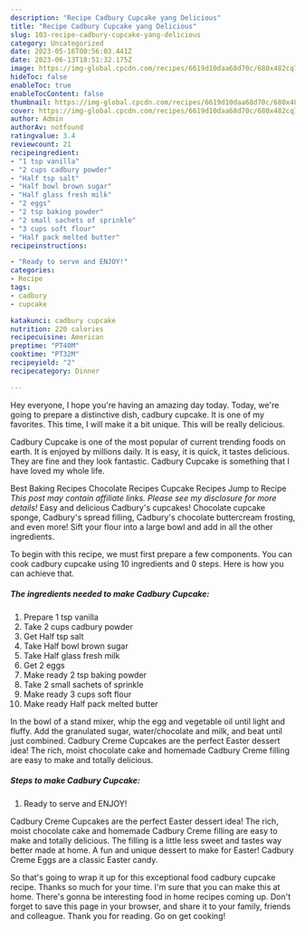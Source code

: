 ```yaml
---
description: "Recipe Cadbury Cupcake yang Delicious"
title: "Recipe Cadbury Cupcake yang Delicious"
slug: 103-recipe-cadbury-cupcake-yang-delicious
category: Uncategorized
date: 2023-05-16T00:56:03.441Z
date: 2023-06-13T18:51:32.175Z
image: https://img-global.cpcdn.com/recipes/6619d10daa68d70c/680x482cq70/cadbury-cupcake-recipe-main-photo.jpg
hideToc: false
enableToc: true
enableTocContent: false
thumbnail: https://img-global.cpcdn.com/recipes/6619d10daa68d70c/680x482cq70/cadbury-cupcake-recipe-main-photo.jpg
cover: https://img-global.cpcdn.com/recipes/6619d10daa68d70c/680x482cq70/cadbury-cupcake-recipe-main-photo.jpg
author: Admin
authorAv: notfound
ratingvalue: 3.4
reviewcount: 21
recipeingredient:
- "1 tsp vanilla"
- "2 cups cadbury powder"
- "Half tsp salt"
- "Half bowl brown sugar"
- "Half glass fresh milk"
- "2 eggs"
- "2 tsp baking powder"
- "2 small sachets of sprinkle"
- "3 cups soft flour"
- "Half pack melted butter"
recipeinstructions:

- "Ready to serve and ENJOY!"
categories:
- Recipe
tags:
- cadbury
- cupcake

katakunci: cadbury cupcake 
nutrition: 220 calories
recipecuisine: American
preptime: "PT40M"
cooktime: "PT32M"
recipeyield: "2"
recipecategory: Dinner

---
```



Hey everyone, I hope you're having an amazing day today. Today, we're going to prepare a distinctive dish, cadbury cupcake. It is one of my favorites. This time, I will make it a bit unique. This will be really delicious.

Cadbury Cupcake is one of the most popular of current trending foods on earth. It is enjoyed by millions daily. It is easy, it is quick, it tastes delicious. They are fine and they look fantastic. Cadbury Cupcake is something that I have loved my whole life.

Best Baking Recipes Chocolate Recipes Cupcake Recipes Jump to Recipe *This post may contain affiliate links. Please see my disclosure for more details!* Easy and delicious Cadbury&#39;s cupcakes! Chocolate cupcake sponge, Cadbury&#39;s spread filling, Cadbury&#39;s chocolate buttercream frosting, and even more! Sift your flour into a large bowl and add in all the other ingredients.


To begin with this recipe, we must first prepare a few components. You can cook cadbury cupcake using 10 ingredients and 0 steps. Here is how you can achieve that.

<!--inarticleads1-->

##### The ingredients needed to make Cadbury Cupcake:

1. Prepare 1 tsp vanilla
1. Take 2 cups cadbury powder
1. Get Half tsp salt
1. Take Half bowl brown sugar
1. Take Half glass fresh milk
1. Get 2 eggs
1. Make ready 2 tsp baking powder
1. Take 2 small sachets of sprinkle
1. Make ready 3 cups soft flour
1. Make ready Half pack melted butter


In the bowl of a stand mixer, whip the egg and vegetable oil until light and fluffy. Add the granulated sugar, water/chocolate and milk, and beat until just combined. Cadbury Creme Cupcakes are the perfect Easter dessert idea! The rich, moist chocolate cake and homemade Cadbury Creme filling are easy to make and totally delicious. 

<!--inarticleads2-->

##### Steps to make Cadbury Cupcake:


1. Ready to serve and ENJOY!

Cadbury Creme Cupcakes are the perfect Easter dessert idea! The rich, moist chocolate cake and homemade Cadbury Creme filling are easy to make and totally delicious. The filling is a little less sweet and tastes way better made at home. A fun and unique dessert to make for Easter! Cadbury Creme Eggs are a classic Easter candy. 

So that's going to wrap it up for this exceptional food cadbury cupcake recipe. Thanks so much for your time. I'm sure that you can make this at home. There's gonna be interesting food in home recipes coming up. Don't forget to save this page in your browser, and share it to your family, friends and colleague. Thank you for reading. Go on get cooking!
